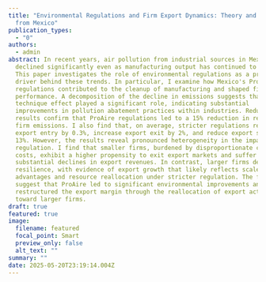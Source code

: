 ```yaml
---
title: "Environmental Regulations and Firm Export Dynamics: Theory and Evidence
  from Mexico"
publication_types:
  - "0"
authors:
  - admin
abstract: In recent years, air pollution from industrial sources in Mexico has
  declined significantly even as manufacturing output has continued to rise.
  This paper investigates the role of environmental regulations as a primary
  driver behind these trends. In particular, I examine how Mexico's ProAire
  regulations contributed to the cleanup of manufacturing and shaped firm export
  performance. A decomposition of the decline in emissions suggests that the
  technique effect played a significant role, indicating substantial
  improvements in pollution abatement practices within industries. Reduced-form
  results confirm that ProAire regulations led to a 15% reduction in reported
  firm emissions. I also find that, on average, stricter regulations reduce
  export entry by 0.3%, increase export exit by 2%, and reduce export sales by
  13%. However, the results reveal pronounced heterogeneity in the impact of
  regulation. I find that smaller firms, burdened by disproportionate compliance
  costs, exhibit a higher propensity to exit export markets and suffer
  substantial declines in export revenues. In contrast, larger firms demonstrate
  resilience, with evidence of export growth that likely reflects scale
  advantages and resource reallocation under stricter regulation. The findings
  suggest that ProAire led to significant environmental improvements and
  restructured the export margin through the reallocation of export activity
  toward larger firms.
draft: true
featured: true
image:
  filename: featured
  focal_point: Smart
  preview_only: false
  alt_text: ""
summary: ""
date: 2025-05-20T23:19:14.004Z
---
```

